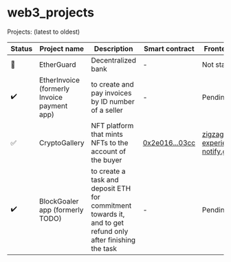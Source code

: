 # web3_projects

Projects:  (latest to oldest)

Status | Project name | Description | Smart contract | Frontend Link
--- | --- | --- | --- | ---
:wrench: | EtherGuard | Decentralized bank | - | Not started 
:heavy_check_mark: | EtherInvoice (formerly Invoice payment app) | to create and pay invoices by ID number of a seller | - | Pending
:white_check_mark: | CryptoGallery | NFT platform that mints NFTs to the account of the buyer | [0x2e016...03cc](https://mumbai.polygonscan.com/token/0x2e016a9a230e9255faea52b617feb23bf59203cc) | [zigzag-experienced-notify.glitch.me](https://zigzag-experienced-notify.glitch.me/)
:heavy_check_mark: | BlockGoaler app (formerly TODO) | to create a task and deposit ETH for commitment towards it, and to get refund only after finishing the task | - | Pending

